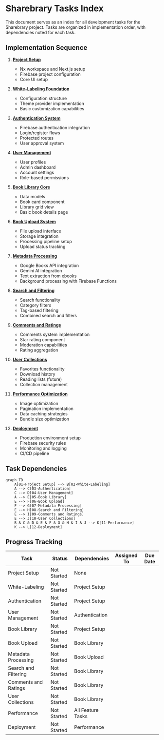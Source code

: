 # Sharebrary Tasks Index

This document serves as an index for all development tasks for the Sharebrary project. Tasks are organized in implementation order, with dependencies noted for each task.

## Implementation Sequence

1. **[Project Setup](./01-project-setup.md)**

   - Nx workspace and Next.js setup
   - Firebase project configuration
   - Core UI setup

2. **[White-Labeling Foundation](./02-white-labeling.md)**

   - Configuration structure
   - Theme provider implementation
   - Basic customization capabilities

3. **[Authentication System](./03-authentication.md)**

   - Firebase authentication integration
   - Login/register flows
   - Protected routes
   - User approval system

4. **[User Management](./04-user-management.md)**

   - User profiles
   - Admin dashboard
   - Account settings
   - Role-based permissions

5. **[Book Library Core](./05-book-library.md)**

   - Data models
   - Book card component
   - Library grid view
   - Basic book details page

6. **[Book Upload System](./06-book-upload.md)**

   - File upload interface
   - Storage integration
   - Processing pipeline setup
   - Upload status tracking

7. **[Metadata Processing](./07-metadata-processing.md)**

   - Google Books API integration
   - Gemini AI integration
   - Text extraction from ebooks
   - Background processing with Firebase Functions

8. **[Search and Filtering](./08-search-filtering.md)**

   - Search functionality
   - Category filters
   - Tag-based filtering
   - Combined search and filters

9. **[Comments and Ratings](./09-comments-ratings.md)**

   - Comments system implementation
   - Star rating component
   - Moderation capabilities
   - Rating aggregation

10. **[User Collections](./10-user-collections.md)**

    - Favorites functionality
    - Download history
    - Reading lists (future)
    - Collection management

11. **[Performance Optimization](./11-performance.md)**
    - Image optimization
    - Pagination implementation
    - Data caching strategies
    - Bundle size optimization
12. **[Deployment](./12-deployment.md)**
    - Production environment setup
    - Firebase security rules
    - Monitoring and logging
    - CI/CD pipeline

## Task Dependencies

```mermaid
graph TD
    A[01-Project Setup] --> B[02-White-Labeling]
    A --> C[03-Authentication]
    C --> D[04-User Management]
    A --> E[05-Book Library]
    E --> F[06-Book Upload]
    F --> G[07-Metadata Processing]
    E --> H[08-Search and Filtering]
    E --> I[09-Comments and Ratings]
    E --> J[10-User Collections]
    B & C & D & E & F & G & H & I & J --> K[11-Performance]
    K --> L[12-Deployment]
```

## Progress Tracking

| Task                 | Status      | Dependencies      | Assigned To | Due Date |
| -------------------- | ----------- | ----------------- | ----------- | -------- |
| Project Setup        | Not Started | None              |             |          |
| White-Labeling       | Not Started | Project Setup     |             |          |
| Authentication       | Not Started | Project Setup     |             |          |
| User Management      | Not Started | Authentication    |             |          |
| Book Library         | Not Started | Project Setup     |             |          |
| Book Upload          | Not Started | Book Library      |             |          |
| Metadata Processing  | Not Started | Book Upload       |             |          |
| Search and Filtering | Not Started | Book Library      |             |          |
| Comments and Ratings | Not Started | Book Library      |             |          |
| User Collections     | Not Started | Book Library      |             |          |
| Performance          | Not Started | All Feature Tasks |             |          |
| Deployment           | Not Started | Performance       |             |          |
